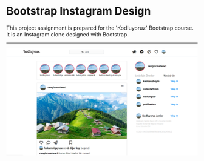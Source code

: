 # Bootstrap Instagram Design
This project assignment is prepared for the 'Kodluyoruz' Bootstrap course. It is an Instagram clone designed with Bootstrap.

---

!["preview image"](preview.png)